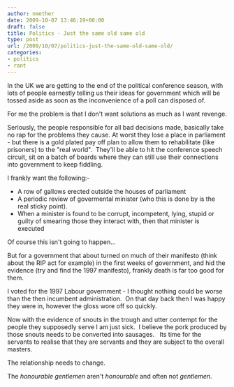```yaml
---
author: nmether
date: 2009-10-07 13:46:19+00:00
draft: false
title: Politics - Just the same old same old
type: post
url: /2009/10/07/politics-just-the-same-old-same-old/
categories:
- politics
- rant
---
```


In the UK we are getting to the end of the political conference season, with
lots of people earnestly telling us their ideas for government which will be
tossed aside as soon as the inconvenience of a poll can disposed of.

For me the problem is that I don't want solutions as much as I want revenge.

Seriously, the people responsible for all bad decisions made, basically take
no rap for the problems they cause. At worst they lose a place in parliament -
but there is a gold plated pay off plan to allow them to rehabilitate (like
prisoners) to the "real world".  They'll be able to hit the conference speech
circuit, sit on a batch of boards where they can still use their connections
into government to keep fiddling.

I frankly want the following:-



- A row of gallows erected outside the houses of parliament
- A periodic review of govermental minister (who this is done by is the real sticky point).
- When a minister is found to be corrupt, incompetent, lying, stupid or guilty of smearing
  those they interact with, then that minister is executed

Of course this isn't going to happen...

But for a government that about turned on much of their manifesto (think about
the RIP act for example) in the first weeks of government, and hid the
evidence (try and find the 1997 manifesto), frankly death is far too good for
them.

I voted for the 1997 Labour government - I thought nothing could be worse than
the then incumbent administration.  On that day back then I was happy they
were in, however the gloss wore off so quickly.

Now with the evidence of snouts in the trough and utter contempt for the
people they supposedly serve I am just sick.  I believe the pork produced by
those snouts needs to be converted into sausages.   Its time for the servants
to realise that they are servants and they are subject to the overall masters.

The relationship needs to change.

The _honourable gentlemen_ aren't _honourable_ and often not _gentlemen_.
